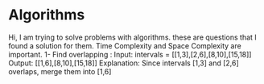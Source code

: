 # Algorithms
Hi, I am trying to solve problems with algorithms.
these are questions that I found a solution for them. Time Complexity and Space Complexity are important.
1- Find overlapping : 
  Input: intervals = [[1,3],[2,6],[8,10],[15,18]]
  Output: [[1,6],[8,10],[15,18]]
  Explanation: Since intervals [1,3] and [2,6] overlaps, merge them into [1,6]
